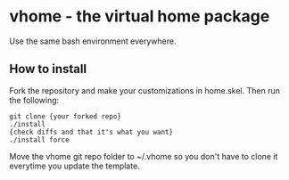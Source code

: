 # vhome - the virtual home package

Use the same bash environment everywhere.

## How to install

Fork the repository and make your customizations in home.skel. Then run the
following:

```
git clone {your forked repo}
./install
{check diffs and that it's what you want}
./install force
```

Move the vhome git repo folder to ~/.vhome so you don't have to clone it
everytime you update the template.
